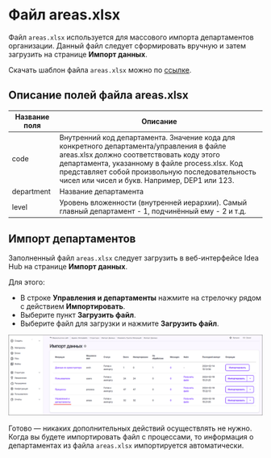 # Файл areas.xlsx

Файл `areas.xlsx` используется для массового импорта департаментов организации. Данный файл следует сформировать вручную и затем загрузить на странице **Импорт данных**.

Скачать шаблон файла `areas.xlsx` можно по [ссылке](https://github.com/PrimoRPA/Docs.Rus/tree/main/file-for-download).

## Описание полей файла areas.xlsx


| **Название поля** | **Описание** |
|----------|----------|
| code | Внутренний код департамента. Значение кода для конкретного департамента/управления в файле areas.xlsx должно соответствовать коду этого департамента, указанному в файле process.xlsx. Код представляет собой произвольную последовательность чисел или чисел и букв. Например, DEP1 или 123. |
| department | Название департамента |
| level | Уровень вложенности (внутренней иерархии). Самый главный департамент - 1, подчинённый ему - 2 и т.д. |


## Импорт департаментов

Заполненный файл `areas.xlsx` следует загрузить в веб-интерфейсе Idea Hub на странице **Импорт данных**.

Для этого:
* В строке **Управления и департаменты** нажмите на стрелочку рядом с действием **Импортировать**.
* Выберите пункт **Загрузить файл**.
* Выберите файл для загрузки и нажмите **Загрузить файл**.

![](<../../../../.gitbook/assets1/Data-Import-Areas_Underline.png>)

Готово — никаких дополнительных действий осуществлять не нужно. Когда вы будете импортировать файл с процессами, то информация о департаментах из файла `areas.xlsx` импортируется автоматически.
